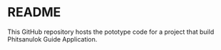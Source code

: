 # README
This GitHub repository hosts the pototype code for a project that build Phitsanulok Guide Application.

